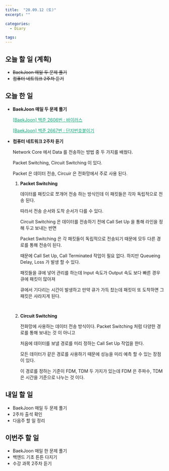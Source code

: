 ```yaml
---
title:  "20.09.12 (토)"
excerpt: ""

categories:
  - Diary

tags:
---
```


## 오늘 할 일 (계획)

- ~~BaekJoon 매일 두 문제 풀기~~
- ~~컴퓨터 네트워크 2주차 듣기~~

## 오늘 한 일

- **BaekJoon 매일 두 문제 풀기**

  <a href="https://nam-ki-bok.github.io/baekjoon/Baek_Virus/" style="color:#0FA678">[BaekJoon] 백준 2606번 : 바이러스</a>

  <a href="https://nam-ki-bok.github.io/baekjoon/Baek_Hometown/" style="color:#0FA678">[BaekJoon] 백준 2667번 : 단지번호붙이기</a>

- **컴퓨터 네트워크 2주차 듣기**

  Network Core 에서 Data 를 전송하는 방법 중 두 가지를 배웠다.

  Packet Switching, Circuit Switching 이 있다.

  Packet 은 데이터 전송, Circuir 은 전화망에서 주로 사용 된다.

  1. **Packet Switching**

     데이터를 패킷으로 쪼개어 전송 하는 방식인데 이 패킷들은 각자 독립적으로 전송 된다.

     따라서 전송 순서와 도착 순서가 다를 수 있다.

     Circuit Switching 은 데이터를 전송하기 전에 Call Set Up 을 통해 라인을 정해 두고 보내는 반면

     Packet Switching 은 각 패킷들이 독립적으로 전송되기 때문에 모두 다른 경로를 통해 전송이 된다.

     때문에 Call Set Up, Call Terminated 작업이 필요 없다. 하지만 Queueing Delay, Loss 가 발생 할 수 있다.

     패킷들을 큐에 넣어 관리를 하는데 Input 속도가 Output 속도 보다 빠른 경우 큐에 패킷이 많아져

     큐에서 기다리는 시간이 발생하고 만약 큐가 가득 찼는데 패킷이 또 도착하면 그 패킷은 사라지게 된다.

     <br>

  2. **Circuit Switching**

     전화망에 사용하는 데이터 전송 방식이다. Packet Switching 처럼 다양한 경로를 통해 보내는 것 이 아니고

     처음에 데이터를 보낼 경로를 미리 정하는 Call Set Up 작업을 한다.

     모든 데이터가 같은 경로를 사용하기 때문에 성능을 미리 예측 할 수 있는 장점이 있다.

     이 경로를 정하는 기준이 FDM, TDM 두 가지가 있는데 FDM 은 주파수, TDM 은 시간을 기준으로 나누는 것 이다.

  


## 내일 할 일

- BaekJoon 매일 두 문제 풀기
- 2주차 출석 확인
- 다음주 할 일 정리

## 이번주 할 일

- BaekJoon 매일 한 문제 풀기
- 백엔드 기초 튼튼 다지기
- 수강 과목 2주차 듣기
